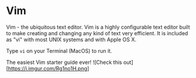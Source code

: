 # Vim 

Vim - the ubiquitous text editor. Vim is a highly configurable text editor built to make creating and changing any kind of text very efficient. It is included as "vi" with most UNIX systems and with Apple OS X.

Type `vi` on your Terminal (MacOS) to run it.

The easiest Vim starter guide ever!
![Check this out][https://i.imgur.com/Rg1no1H.png]
